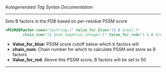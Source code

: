 _Autogenerated Tag Syntax Documentation:_

---
Sets B factors in the PDB based on per-residue PSSM score

```xml
<PSSM2Bfactor name="(&string;)" Value_for_blue="(5.0 &real;)"
        chain_num="(1 &non_negative_integer;)" Value_for_red="(-1.0 &real;)" />
```

-   **Value_for_blue**: PSSM score cutoff below which b factors will
-   **chain_num**: Chain number for which to calculate PSSM and store as B factors
-   **Value_for_red**: Above this PSSM score, B factors will be set to 50

---
